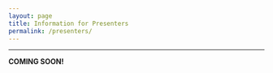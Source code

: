 ```yaml
---
layout: page
title: Information for Presenters
permalink: /presenters/
---
```

***

**COMING SOON!**
